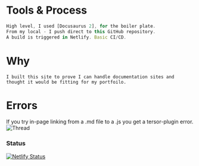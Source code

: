 # Tools & Process

``` Javascript 
High level, I used [Docusaurus 2], for the boiler plate.
From my local - I push direct to this GitHub repository.
A build is triggered in Netlify. Basic CI/CD.  
```

# Why

``` Lisp
I built this site to prove I can handle documentation sites and thought it would be fitting for my portfoilo. 
```

# Errors 

If you try in-page linking from a .md file to a .js you get a tersor-plugin error.
![Thread](https://github.com/facebook/docusaurus/discussions/6219)

### Status 

[![Netlify Status](https://api.netlify.com/api/v1/badges/0b05f840-3fec-46cf-87bd-faf269a44eca/deploy-status)](https://app.netlify.com/sites/chimerical-valkyrie-a9eb19/deploys)